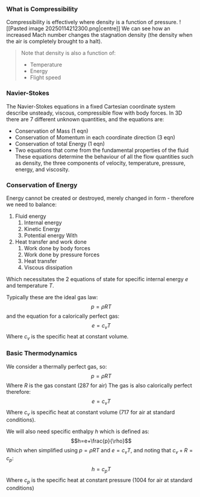 ### What is Compressibility
Compressibility is effectively where density is a function of pressure.
![[Pasted image 20250114212300.png|centre]]
We can see how an increased Mach number changes the stagnation density (the density when the air is completely brought to a halt).
> Note that density is also a function of:
> - Temperature
> - Energy
> - Flight speed

### Navier-Stokes
The Navier-Stokes equations in a fixed Cartesian coordinate system describe unsteady, viscous, compressible flow with body forces. In 3D there are 7 different unknown quantities, and the equations are:
- Conservation of Mass (1 eqn)
- Conservation of Momentum in each coordinate direction (3 eqn)
- Conservation of total Energy (1 eqn)
- Two equations that come from the fundamental properties of the fluid
These equations determine the behaviour of all the flow quantities such as density, the three components of velocity, temperature, pressure, energy, and viscosity.
### Conservation of Energy
Energy cannot be created or destroyed, merely changed in form - therefore we need to balance:
1) Fluid energy
	1) Internal energy
	2) Kinetic Energy
	3) Potential energy
With
2) Heat transfer and work done
	1) Work done by body forces
	2) Work done by pressure forces
	3) Heat transfer
	4) Viscous dissipation

Which necessitates the 2 equations of state for specific internal energy $e$ and temperature $T$.

Typically these are the ideal gas law:
$$p=\rho RT$$
and the equation for a calorically perfect gas:
$$e=c_{v}T$$Where $c_{v}$ is the specific heat at constant volume.
### Basic Thermodynamics
We consider a thermally perfect gas, so:
$$p=\rho RT$$
Where $R$ is the gas constant (287 for air)
The gas is also calorically perfect therefore:
$$e=c_{v}T$$
Where $c_{v}$ is specific heat at constant volume (717 for air at standard conditions).

We will also need specific enthalpy $h$ which is defined as:
$$h=e+\frac{p}{\rho}$$
Which when simplified using $p=\rho RT$ and $e=c_{v}T$, and noting that $c_{v}+R=c_{p}$:
$$h=c_{p}T$$
Where $c_p$ is the specific heat at constant pressure (1004 for air at standard conditions)
